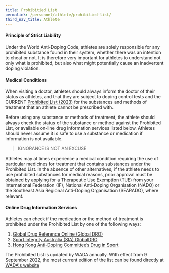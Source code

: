 ```yaml
---
title: Prohibitied List
permalink: /personnel/athlete/prohibitied-list/
third_nav_title: Athlete
---
```

#### **Principle of Strict Liability**
Under the World Anti-Doping Code, athletes are solely responsible for any prohibited substance found in their system, whether there was an intention to cheat or not. It is therefore very important for athletes to understand not only what is prohibited, but also what might potentially cause an inadvertent doping violation.

#### **Medical Conditions**
When visiting a doctor, athletes should always inform the doctor of their status as athletes, and that they are subject to doping control tests and the CURRENT [Prohibited List (2023)](https://www.wada-ama.org/sites/default/files/2022-09/2023list_en_final_9_september_2022.pdf) for the substances and methods of treatment that an athlete cannot be prescribed with.

Before using any substance or methods of treatment, the athlete should always check the status of the substance or method against the Prohibited List, or available on-line drug information services listed below. Athletes should never assume it is safe to use a substance or medication if information is not available.
> IGNORANCE IS NOT AN EXCUSE

Athletes may at times experience a medical condition requiring the use of particular medicines for treatment that contains substances under the Prohibited List. In the absence of other alternatives, if the athlete needs to use prohibited substances for medical reasons, prior approval must be obtained by applying for a Therapeutic Use Exemption (TUE) from your International Federation (IF), National Anti-Doping Organisation (NADO) or the Southeast Asia Regional Anti-Doping Organisation (SEARADO), where relevant.

#### **Online Drug Information Services**
Athletes can check if the medication or the method of treatment is prohibited under the Prohibited List by one of the following ways:

1. [Global Drug Reference Online (Global DRO)](https://www.globaldro.com/Home)
2. [Sport Integrity Australia (SIA) GlobalDRO](https://www.globaldro.com/AU/search)
3. [Hong Kong Anti-Doping Committee’s Drug in Sport](http://www.druginsport.hk/)

The Prohibited List is updated by WADA annually. With effect from 9 September 2022, the most current edition of the list can be found directly at [WADA's website](https://www.wada-ama.org/sites/default/files/2022-09/2023list_en_final_9_september_2022.pdf)